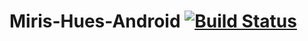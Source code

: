 # Miris-Hues-Android [![Build Status](https://travis-ci.org/KimBoWoon/Miris-Hues-Android.svg?branch=master)](https://travis-ci.org/KimBoWoon/Miris-Hues-Android)
